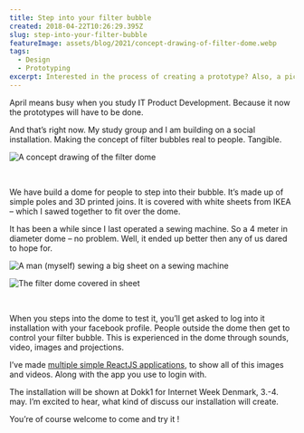 ```yaml
---
title: Step into your filter bubble
created: 2018-04-22T10:26:29.395Z
slug: step-into-your-filter-bubble
featureImage: assets/blog/2021/concept-drawing-of-filter-dome.webp
tags:
  - Design
  - Prototyping
excerpt: Interested in the process of creating a prototype? Also, a picture of me sewing. 
---
```


April means busy when you study IT Product Development. Because it now the prototypes will have to be done.

And that’s right now. My study group and I am building on a social installation. Making the concept of filter bubbles real to people. Tangible.

![A concept drawing of the filter dome](/assets/blog/2021/concept-drawing-of-filter-dome.webp)

<br/>

We have build a dome for people to step into their bubble. It’s made up of simple poles and 3D printed joins. It is covered with white sheets from IKEA – which I sawed together to fit over the dome.

It has been a while since I last operated a sewing machine. So a 4 meter in diameter dome – no problem. Well, it ended up better then any of us dared to hope for.

![A man (myself) sewing a big sheet on a sewing machine](/assets/blog/2021/steffen_sewing_filter_dome.webp)

![The filter dome covered in sheet](/assets/blog/2021/filter_dome_covered.webp)

<br/>

When you steps into the dome to test it, you’ll get asked to log into it installation with your facebook profile. People outside the dome then get to control your filter bubble. This is experienced in the dome through sounds, video, images and projections.

I’ve made [multiple simple ReactJS applications](https://github.com/muldbjerg/filterBoble), to show all of this images and videos. Along with the app you use to login with.

The installation will be shown at Dokk1 for Internet Week Denmark, 3.-4. may. I’m excited to hear, what kind of discuss our installation will create.

You’re of course welcome to come and try it !
